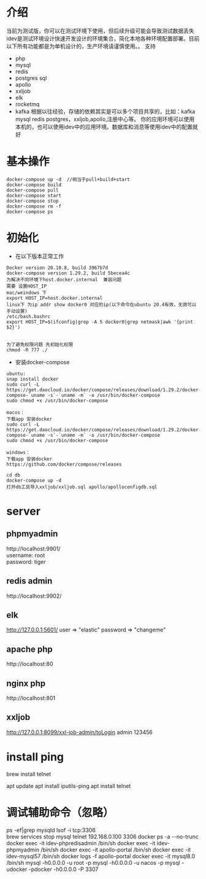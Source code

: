# 介绍
当前为测试版，你可以在测试环境下使用，但后续升级可能会导致测试数据丢失
idev是测试环境设计快速开发设计的环境集合，简化本地各种环境配置部署。目前以下所有功能都是为单机设计的，生产环境请谨慎使用。。
支持
- php
- mysql
- redis
- postgres sql
- apollo
- xxljob
- elk
- rocketmq
- kafka
根据以往经验，存储的依赖其实是可以多个项目共享的，比如：kafka mysql redis postgres，xxljob,apollo,注册中心等。
你的应用环境可以使用本机的，也可以使用idev中的应用环境。数据库和消息等使用idev中的配置就好

# 基本操作
```
docker-compose up -d  //相当于pull+build+start
docker-compose build
docker-compose pull
docker-compose start
docker-compose stop
docker-compose rm -f
docker-compose ps
```
# 初始化
- 在以下版本正常工作
```
Docker version 20.10.8, build 3967b7d
docker-compose version 1.29.2, build 5becea4c
为解决不同环境下host.docker.internal  兼容问题
需要 设置HOST_IP
mac/weindows 下
export HOST_IP=host.docker.internal
linux下 为ip addr show docker0 对应的ip(以下命令在ubuntu 20.4有效，无效可以手动设置)
/etc/bash.bashrc 
export HOST_IP=$(ifconfig|grep -A 5 docker0|grep netmask|awk '{print $2}')


为了避免权限问题 先初始化权限
chmod -R 777 ./
```
- 安装docker-compose
```
ubuntu:
snap install docker
sudo curl -L https://get.daocloud.io/docker/compose/releases/download/1.29.2/docker-compose-`uname -s`-`uname -m` -o /usr/bin/docker-compose
sudo chmod +x /usr/bin/docker-compose

macos：
下载app 安装docker 
sudo curl -L https://get.daocloud.io/docker/compose/releases/download/1.29.2/docker-compose-`uname -s`-`uname -m` -o /usr/bin/docker-compose
sudo chmod +x /usr/bin/docker-compose

windows：
下载app 安装docker 
https://github.com/docker/compose/releases
```
```
cd db
docker-compose up -d 
打开db工具导入xxljob/xxljob.sql apollo/apolloconfigdb.sql
```
# server
## phpmyadmin
http://localhost:9901/  
username: root  
password: tiger
## redis admin
http://localhost:9902/
## elk
http://127.0.0.1:5601/
user => "elastic"
password => "changeme"
## apache php
http://localhost:80
## nginx php
http://localhost:801

## xxljob
http://127.0.0.1:8099/xxl-job-admin/toLogin
admin 123456

# install ping
brew install telnet

apt update
apt install iputils-ping
apt install telnet
# 调试辅助命令（忽略）

ps -ef|grep mysqld
lsof -i tcp:3306  
brew services stop mysql
telnet 192.168.0.100 3306
docker ps -a --no-trunc
docker exec -it  idev-phpredisadmin /bin/sh
docker exec -it  idev-phpmyadmin /bin/sh
docker exec -it apollo-portal /bin/sh
docker exec -it idev-mysql57 /bin/sh
docker logs -f apollo-portal
docker exec -it mysql8.0 /bin/sh
mysql -h0.0.0.0 -u root -p
mysql -h0.0.0.0 -u nacos -p 
mysql -udocker -pdocker -h0.0.0.0 -P 3307  
